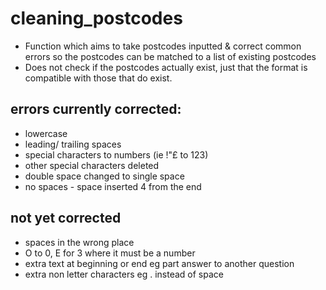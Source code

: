 # cleaning_postcodes

* Function which aims to take postcodes inputted & correct common errors so the postcodes can be matched to a list of existing postcodes
* Does not check if the postcodes actually exist, just that the format is compatible with those that do exist.

## errors currently corrected:
* lowercase
* leading/ trailing spaces
* special characters to numbers (ie !"£ to 123)
* other special characters deleted
* double space changed to single space
* no spaces - space inserted 4 from the end
## not yet corrected 
* spaces in the wrong place
* O to 0, E for 3 where it must be a number
* extra text at beginning or end eg part answer to another question
* extra non letter characters eg . instead of space

